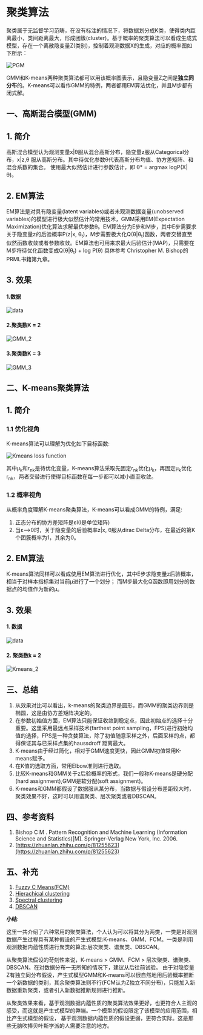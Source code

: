 # 聚类算法
聚类属于无监督学习范畴，在没有标注的情况下，将数据划分成K类，使得类内距离最小，类间距离最大，形成团簇(cluster)。基于概率的聚类算法可以看成生成式模型，存在一个离散隐变量Z(类别)，控制着观测数据X的生成，对应的概率图如下所示：

![PGM](resources/KMeans_GMM/clustering_PGM.png)

GMM和K-means两种聚类算法都可以用该概率图表示，且隐变量Z之间是**独立同分布**的。K-means可以看作GMM的特例，两者都用EM算法优化，并且M步都有闭式解。

## 一、高斯混合模型(GMM)
## 1. 简介
高斯混合模型认为观测变量x|θ服从混合高斯分布，隐变量z服从Categorical分布，x|z,θ 服从高斯分布。其中待优化参数θ代表高斯分布均值、协方差矩阵、和混合系数的集合。
使用最大似然估计进行参数估计，即 θ* = argmax logP(X|θ)。 
## 2. EM算法
EM算法是对具有隐变量(latent variables)或者未观测数据变量(unobserved variables)的模型进行极大似然估计的常用技术，GMM采用EM(Expectation Maximization)优化算法求解最优参数θ。EM算法分为E步和M步，其中E步需要求关于隐变量z的后验概率P(z|x, θ<sub>t</sub>)，M步需要极大化Q(θ|θ<sub>t</sub>)函数，两者交替直至似然函数收敛或者参数收敛。EM算法也可用来求最大后验估计(MAP)，只需要在M步将待优化函数变成Q(θ|θ<sub>t</sub>) + log P(θ) 具体参考 Christopher M. Bishop的PRML书籍第九章。
## 3. 效果
#### 1.数据

![data](result/data.png)

#### 2.聚类数K = 2

![GMM_2](result/GMM/GMM_2.png)

#### 3.聚类数K = 3

![GMM_3](result/GMM/GMM_3.png)


## 二、K-means聚类算法
## 1. 简介
### 1.1 优化视角
K-means算法可以理解为优化如下目标函数:

![Kmeans loss function](resources/KMeans_GMM/KMeans_loss_function.jpg)

其中μ<sub>k</sub>和r<sub>nk</sub>是待优化变量，K-means算法采取先固定r<sub>nk</sub>优化μ<sub>k</sub>，再固定μ<sub>k</sub>优化r<sub>nk</sub>，两者交替进行使得目标函数在每一步都可以减小直至收敛。

### 1.2 概率视角
从概率角度理解K-means聚类算法，K-means可以看成GMM的特例，满足:
1. 正态分布的协方差矩阵是εI(I是单位矩阵)
2. 当ε-->0时，关于隐变量的后验概率z|x, θ服从dirac Delta分布，在最近的第K个团簇概率为1，其余为0。

## 2. EM算法
K-means算法同样可以看成使用EM算法进行优化，其中E步求隐变量z后验概率，相当于对样本指标集对当前μ进行了一个划分； 而M步最大化Q函数即用划分的数据点的均值作为新的μ。


## 3. 效果
#### 1. 数据

![data](result/data.png)

#### 2. 聚类数k = 2

![Kmeans_2](result/kmeans/Kmeans_2.png)


## 三、总结
1. 从效果对比可以看出，k-means的聚类边界是圆形，而GMM的聚类边界则是椭圆，这是由协方差矩阵决定的。
2. 在参数初始值方面，EM算法只能保证收敛到稳定点，因此初始点的选择十分重要。这里采用最远点采样技术(farthest point sampling，FPS)进行初始均值的选择，FPS是一种贪婪算法，除了初值随意采样之外，后面采样的点，都得保证其与已采样点集的haussdroff 距离最大。
3. K-means由于经过简化，相对于GMM速度更快，因此GMM初值常用K-means赋予。
4. 在K值的选取方面，常用Elbow准则进行选取。
5. 比较K-means和GMM关于z后验概率的形式，我们一般称K-means是硬分配(hard assignment),GMM是软分配(soft assignment)。
6. K-means和GMM都假设了数据服从某分布，当数据与假设分布差距较大时，聚类效果不好，这时可以用谱聚类、层次聚类或者DBSCAN。

## 四、参考资料
1. Bishop C M . Pattern Recognition and Machine Learning (Information Science and Statistics)[M]. Springer-Verlag New York, Inc. 2006.
2. [https://zhuanlan.zhihu.com/p/81255623](https://zhuanlan.zhihu.com/p/81255623)

## 五、补充
1. [Fuzzy C Means(FCM)](docs/FCM.md)
2. [Hierachical clustering ](docs/HC.md)
3. [Spectral clustering ](docs/SC.md)
4. [DBSCAN](docs/DBSCAN.md)

****小结****:

这里一共介绍了六种常用的聚类算法，个人认为可以将其分为两类，一类是对观测数据产生过程具有某种假设的产生式模型:K-means、GMM、FCM。一类是利用观测数据内蕴性质进行聚类的算法:层次聚类、谱聚类、DBSCAN。

从聚类算法假设的苛刻性来说，K-means > GMM、FCM > 层次聚类、谱聚类、DBSCAN。在对数据分布一无所知的情况下，建议从后往前试验。
由于对隐变量Z有独立同分布假设，产生式模型GMM和K-means可以很自然地用后验概率推断一个新数据的类别，其余聚类算法则不行(FCM认为Z独立不同分布)，只能加入新数据重新聚类，或者引入新数据推断规则进行推断。

从聚类效果来看，基于观测数据内蕴性质的聚类算法效果更好，也更符合人主观的感受，而这就是产生式模型的弊端。一个模型的假设限定了该模型的应用范围，相比产生式模型的假设，
基于观测数据内蕴性质的假设更弱，更符合实际。这是那些无脑吹捧贝叶斯学派的人需要注意的地方。



